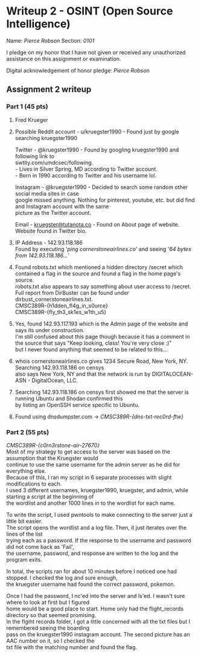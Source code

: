 Writeup 2 - OSINT (Open Source Intelligence)
======

Name: *Pierce Robson*
Section: *0101*

I pledge on my honor that I have not given or received any unauthorized assistance on this assignment or examination.

Digital acknowledgement of honor pledge: *Pierce Robson*

## Assignment 2 writeup

### Part 1 (45 pts)

1. Fred Krueger

2.  Possible Reddit account - u/kruegster1990 - Found just by google searching kruegster1990  
  
    Twitter - @kruegster1990                  - Found by googling kruegster1990 and following link to   
        swtity.com/umdcsec/following.  
            - Lives in Silver Spring, MD according to Twitter account.  
            - Born in 1990 according to Twitter and his username lol.
    
    Instagram - @kruegster1990                - Decided to search some random other social media sites in case  
    google missed anything. Nothing for pinterest, youtube, etc. but did find and Instagram account with the same  
    picture as the Twitter account.
              
    Email   - kruegster@tutanota.co           - Found on About page of website. Website found in Twitter bio. 
      

3. IP Address - 142.93.118.186  
Found by executing '*ping cornerstoneairlines.co*' and seeing '*64 bytes from 142.93.118.186...*'

4. Found robots.txt which mentioned a hidden directory /secret which contained a flag in the source and found a flag in the home page's source.  
robots.txt also appears to say something about user access to /secret.  
Full report from DirBuster can be found under dirbust_cornerstoneairlines.txt.  
CMSC389R-{h1dden_fl4g_in_s0urce}  
CMSC389R-{fly_th3_sk1es_w1th_u5}  

5. Yes, found 142.93.117.193 which is the Admin page of the website and says its under construction.  
I'm still confused about this page though because it has a comment in the source that says "Keep looking, class! You're very close :)"  
but I never found anything that seemed to be related to this... 

6. whois cornerstoneairlines.co gives 1234 Secure Road, New York, NY. Searching 142.93.118.186 on censys  
also says New York, NY and that the network is run by DIGITALOCEAN-ASN - DigitalOcean, LLC.

7. Searching 142.93.118.186 on censys first showed me that the server is running Ubuntu and Shodan confirmed this  
by listing an OpenSSH service specific to Ubuntu.

8. Found using dnsdumpster.com -> *CMSC389R-{dns-txt-rec0rd-ftw}*

### Part 2 (55 pts)

*CMSC389R-{c0rn3rstone-air-27670}*  
Most of my strategy to get access to the server was based on the assumption that the Kruegster would  
continue to use the same username for the admin server as he did for everything else.  
Because of this, I ran my script in 6 separate processes with slight modifications to each.  
I used 3 different usernames, kruegster1990, kruegster, and admin, while starting a script at the beginning of  
the wordlist and another 1000 lines in to the wordlist for each name.  
  
To write the script, I used pwntools to make connecting to the server just a little bit easier.  
The script opens the wordlist and a log file.  Then, it just iterates over the lines of the list  
trying each as a password.  If the response to the username and password did not come back as 'Fail',  
the username, password, and response are written to the log and the program exits.  
  
In total, the scripts ran for about 10 minutes before I noticed one had stopped.  I checked the log and sure enough,  
the kruegster username had found the correct password, pokemon.  
  
Once I had the password, I nc'ed into the server and ls'ed.  I wasn't sure where to look at first but I figured  
home would be a good place to start.  Home only had the flight_records directory so that seemed promising.   
In the flgiht records folder, I got a little concerned with all the txt files but I remembered seeing the boarding  
pass on the kruegster1990 instagram account.  The second picture has an AAC number on it, so I checked the  
txt file with the matching number and found the flag.
